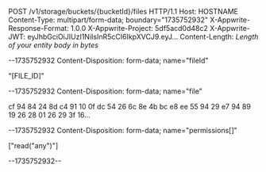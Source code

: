 POST /v1/storage/buckets/{bucketId}/files HTTP/1.1
Host: HOSTNAME
Content-Type: multipart/form-data; boundary="1735752932"
X-Appwrite-Response-Format: 1.0.0
X-Appwrite-Project: 5df5acd0d48c2
X-Appwrite-JWT: eyJhbGciOiJIUzI1NiIsInR5cCI6IkpXVCJ9.eyJ...
Content-Length: *Length of your entity body in bytes*

--1735752932
Content-Disposition: form-data; name="fileId"

"[FILE_ID]"

--1735752932
Content-Disposition: form-data; name="file"

cf 94 84 24 8d c4 91 10 0f dc 54 26 6c 8e 4b bc 
e8 ee 55 94 29 e7 94 89 19 26 28 01 26 29 3f 16...

--1735752932
Content-Disposition: form-data; name="permissions[]"

["read(\"any\")"]

--1735752932--
